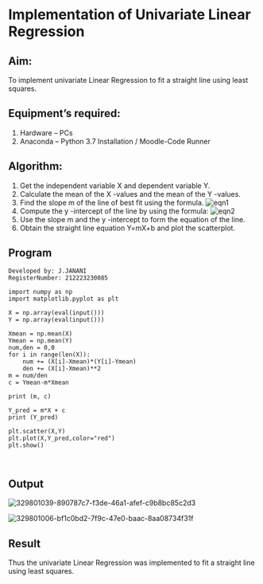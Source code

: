 # Implementation of Univariate Linear Regression
## Aim:
To implement univariate Linear Regression to fit a straight line using least squares.
## Equipment’s required:
1.	Hardware – PCs
2.	Anaconda – Python 3.7 Installation / Moodle-Code Runner
## Algorithm:
1.	Get the independent variable X and dependent variable Y.
2.	Calculate the mean of the X -values and the mean of the Y -values.
3.	Find the slope m of the line of best fit using the formula.
 ![eqn1](./eq1.jpg)
4.	Compute the y -intercept of the line by using the formula:
![eqn2](./eq2.jpg)  
5.	Use the slope m and the y -intercept to form the equation of the line.
6.	Obtain the straight line equation Y=mX+b and plot the scatterplot.
## Program
```
Developed by: J.JANANI
RegisterNumber: 212223230085

import numpy as np
import matplotlib.pyplot as plt

X = np.array(eval(input()))
Y = np.array(eval(input()))

Xmean = np.mean(X)
Ymean = np.mean(Y)
num,den = 0,0
for i in range(len(X)):
    num += (X[i]-Xmean)*(Y[i]-Ymean)
    den += (X[i]-Xmean)**2
m = num/den
c = Ymean-m*Xmean
    
print (m, c)

Y_pred = m*X + c
print (Y_pred)

plt.scatter(X,Y)
plt.plot(X,Y_pred,color="red")
plt.show()



```
## Output

![329801039-890787c7-f3de-46a1-afef-c9b8bc85c2d3](https://github.com/Janani23014108/Univariate-Linear-Regression/assets/146822085/8c652259-b192-4ace-ad1c-5f5645d06793)

![329801006-bf1c0bd2-7f9c-47e0-baac-8aa08734f31f](https://github.com/Janani23014108/Univariate-Linear-Regression/assets/146822085/38d851bb-492c-4d60-9983-1ad03f0d3ec6)





## Result
Thus the univariate Linear Regression was implemented to fit a straight line using least squares.
